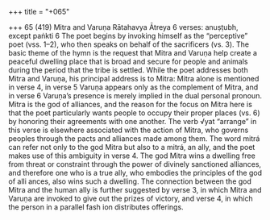 +++
title = "+065"

+++
65 (419)
Mitra and Varuṇa
Rātahavya Ātreya
6 verses: anuṣṭubh, except paṅkti 6
The poet begins by invoking himself as the “perceptive” poet (vss. 1–2), who then  speaks on behalf of the sacrificers (vs. 3). The basic theme of the hymn is the  request that Mitra and Varuṇa help create a peaceful dwelling place that is broad  and secure for people and animals during the period that the tribe is settled. While  the poet addresses both Mitra and Varuṇa, his principal address is to Mitra: Mitra  alone is mentioned in verse 4, in verse 5 Varuṇa appears only as the complement  of Mitra, and in verse 6 Varuṇa’s presence is merely implied in the dual personal  pronoun. Mitra is the god of alliances, and the reason for the focus on Mitra here  is that the poet particularly wants people to occupy their proper places (vs. 6) by  honoring their agreements with one another. The verb √yat “arrange” in this verse  is elsewhere associated with the action of Mitra, who governs peoples through the  pacts and alliances made among them.
The word mitrá can refer not only to the god Mitra but also to a mitrá, an ally,  and the poet makes use of this ambiguity in verse 4. The god Mitra wins a dwelling  free from threat or constraint through the power of divinely sanctioned alliances,  and therefore one who is a true ally, who embodies the principles of the god of alli
ances, also wins such a dwelling. The connection between the god Mitra and the  human ally is further suggested by verse 3, in which Mitra and Varuṇa are invoked  to give out the prizes of victory, and verse 4, in which the person in a parallel fash ion distributes offerings.